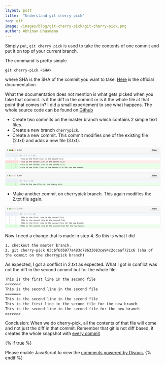 ```yaml
---
layout: post
title:  "Understand git cherry pick"
tag: git
image: /images/blog/git-cherry-pick/git-cherry-pick.png
author: Abhinav Dhasmana
---
```

Simply put, `git cherry pick` is used to take the contents of one commit and put it on top of your current branch.

The command is pretty simple

```
git cherry-pick <SHA>
```

where SHA is the SHA of the commit you want to take. [Here][git-cherry-pick-documentation] is the official documentation.

What the documentation does not mention is what gets picked when you take that commit. Is it the diff in the commit or is it the whole file at that point that comes in? I did a small experiement to see what happens. The whole source code can be found on [Github][github-cherry-pick]

* Create two commits on the master branch which contains 2 simple text files.
* Create a new branch `cherrypick`.
* Create a new commit. This commit modifies one of the existing file (2.txt) and adds a new file (3.txt).

<img src="/images/blog/git-cherry-pick/diff1.png" alt="Commit 1" style="width: 720px;"/>


* Make another commit on cherrypick branch. This again modifies the 2.txt file again.

<img src="/images/blog/git-cherry-pick/diff2.png" alt="Commit 2" style="width: 720px;"/>


Now I need a change that is made in step 4. So this is what I did

```
1. checkout the master branch.
2. git cherry-pick 03c6f6d6977a483c78633083ce94c2ccaaf721c6 (sha of the commit on the cherrypick branch)
```

As expected, I got a conflict in 2.txt as expected. What I got in conflict was not the diff in the second commit but for the whole file.

```
This is the first line in the second file
<<<<<<<
This is the second line in the second file
=======
This is the second line in the second file
This is the first line in the second file for the new branch
This is the second line in the second file for the new branch
>>>>>>>
```

Conclusion: When we do cherry-pick, all the contents of that file will come and not just the diff in that commit. Remember that git is not diff based, it creates the whole snapshot with [every commit][git-as-snapshot]

{% if true %}
  <div id="disqus_thread"></div>
  <script>
    var disqus_config = function () {

    this.page.url = "http://www.abhinavdhasmana.in/git/2016/01/11/understanding-git-cherrypick.html"; // Replace PAGE_URL with your page's canonical URL variable
    this.page.identifier = "git/2016/01/11/understanding-git-cherrypick.html";
    };

    (function() { // DON'T EDIT BELOW THIS LINE
      var d = document, s = d.createElement('script');
      s.src = '//abhinavdhasmana.disqus.com/embed.js';
      s.setAttribute('data-timestamp', +new Date());
      (d.head || d.body).appendChild(s);
      })();
  </script>
  <noscript>Please enable JavaScript to view the <a href="https://disqus.com/?ref_noscript" rel="nofollow">comments powered by Disqus.</a></noscript>
{% endif %}

[git-cherry-pick-documentation]: https://git-scm.com/docs/git-cherry-pick
[github-cherry-pick]: https://github.com/abhinavdhasmana/cherry-pick-example
[git-as-snapshot]: https://git-scm.com/book/en/v2/Getting-Started-Git-Basics